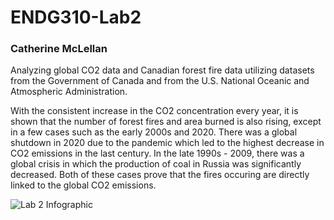 # ENDG310-Lab2
### Catherine McLellan

Analyzing global CO2 data and Canadian forest fire data utilizing datasets from the Government of Canada and from the U.S. National Oceanic and Atmospheric Administration.

With the consistent increase in the CO2 concentration every year, it is shown that the number of forest fires and area burned is also rising, except in a few cases such as the early 2000s and 2020. There was a global shutdown in 2020 due to the pandemic which led to the highest decrease in CO2 emissions in the last century. In the late 1990s - 2009, there was a global crisis in which the production of coal in Russia was significantly decreased. Both of these cases prove that the fires occuring are directly linked to the global CO2 emissions.

![Lab 2 Infographic](infographic.jpg)